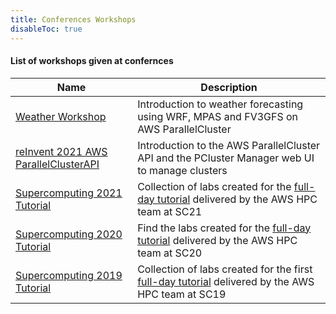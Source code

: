 ```yaml
---
title: Conferences Workshops
disableToc: true
---
```


#### List of workshops given at confernces

| Name | Description |
|------|-------------|
|[Weather Workshop](https://weather.hpcworkshops.com) | Introduction to weather forecasting using WRF, MPAS and FV3GFS on AWS ParallelCluster |
|[reInvent 2021 AWS ParallelClusterAPI](https://ri21.hpcworkshops.com) | Introduction to the AWS ParallelCluster API and the PCluster Manager web UI to manage clusters|
|[Supercomputing 2021 Tutorial](https://sc21.hpcworkshops.com) | Collection of labs created for the [full-day tutorial](https://sc21.supercomputing.org/presentation/?id=tut136&sess=sess182) delivered by the AWS HPC team at SC21 |
|[Supercomputing 2020 Tutorial](https://sc20.hpcworkshops.com) | Find the labs created for the [full-day tutorial](https://sc20.supercomputing.org/presentation/?id=tut137&sess=sess245) delivered by the AWS HPC team at SC20 |
|[Supercomputing 2019 Tutorial](https://sc19.hpcworkshops.com) | Collection of labs created for the first [full-day tutorial](https://sc19.supercomputing.org/presentation/index-id=tut160&sess=sess200.html) delivered by the AWS HPC team at SC19 |
